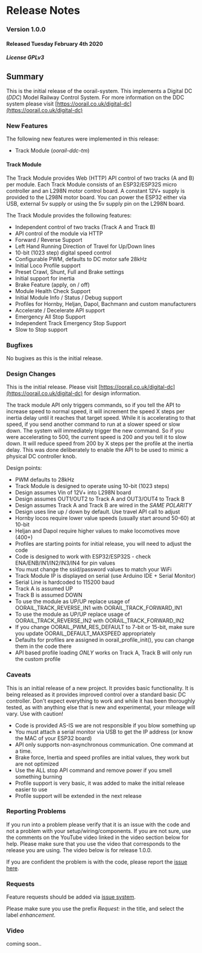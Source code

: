 # Release Notes
### Version 1.0.0
#### Released Tuesday February 4th 2020
##### License GPLv3

## Summary

This is the initial release of the oorail-system. This implements a Digital
DC (*DDC*) Model Railway Control System. For more information on the DDC 
system please visit [https://oorail.co.uk/digital-dc](https://oorail.co.uk/digital-dc)

### New Features

The following new features were implemented in this release:

+ Track Module (*oorail-ddc-tm*)

#### Track Module 

The Track Module provides Web (HTTP) API control of two tracks (A and B) per module.
Each Track Module consists of an ESP32/ESP32S micro controller and an L298N motor
control board. A constant 12V+ supply is provided to the L298N motor board. You can
power the ESP32 either via USB, external 5v supply or using the 5v supply pin on the
L298N board.

The Track Module provides the following features:

+ Independent control of two tracks (Track A and Track B)
+ API control of the module via HTTP
+ Forward / Reverse Support
+ Left Hand Running Direction of Travel for Up/Down lines
+ 10-bit (1023 step) digital speed control
+ Configurable PWM, defaults to DC motor safe 28kHz
+ Initial Loco Profile support
+ Preset Crawl, Shunt, Full and Brake settings
+ Initial support for inertia
+ Brake Feature (apply, on / off)
+ Module Health Check Support
+ Initial Module Info / Status / Debug support
+ Profiles for Hornby, Heljan, Dapol, Bachmann and custom manufacturers
+ Accelerate / Decelerate API support
+ Emergency All Stop Support
+ Independent Track Emergency Stop Support
+ Slow to Stop support

### Bugfixes

No bugixes as this is the initial release.

### Design Changes

This is the initial release. Please visit [https://oorail.co.uk/digital-dc](https://oorail.co.uk/digital-dc)
for design information.

The track module API only triggers commands, so if you tell the API to increase speed to normal speed, it
will increment the speed X steps per inertia delay until it reaches that target speed. While it is accelerating
to that speed, if you send another command to run at a slower speed or slow down. The system will immediately
trigger the new command. So if you were accelerating to 500, the current speed is 200 and you tell it to slow down.
It will reduce speed from 200 by X steps per the profile at the inertia delay. This was done deliberately to
enable the API to be used to mimic a physical DC controller knob.

Design points:

+ PWM defaults to 28kHz
+ Track Module is designed to operate using 10-bit (1023 steps)
+ Design assumes Vin of 12V+ into L298N board
+ Design assumes OUT1/OUT2 to Track A and OUT3/OUT4 to Track B
+ Design assumes Track A and Track B are wired in the *SAME POLARITY*
+ Design uses line up / down by default. Use travel API call to adjust
+ Hornby locos require lower value speeds (usually start around 50-60) at 10-bit
+ Heljan and Dapol require higher values to make locomotives move (400+)
+ Profiles are starting points for initial release, you will need to adjust the code
+ Code is designed to work with ESP32/ESP32S - check ENA/ENB/IN1/IN2/IN3/IN4 for pin values
+ You must change the ssid/password values to match your WiFi
+ Track Module IP is displayed on serial (use Arduino IDE + Serial Monitor)
+ Serial Line is hardcoded to 115200 baud
+ Track A is assumed UP
+ Track B is assumed DOWN
+ To use the module as UP/UP replace usage of OORAIL_TRACK_REVERSE_IN1 with OORAIL_TRACK_FORWARD_IN1
+ To use the module as UP/UP replace usage of OORAIL_TRACK_REVERSE_IN2 with OORAIL_TRACK_FORWARD_IN2
+ If you change OORAIL_PWM_RES_DEFAULT to 7-bit or 15-bit, make sure you update OORAIL_DEFAULT_MAXSPEED appropriately
+ Defaults for profiles are assigned in oorail_profile_init(), you can change them in the code there
+ API based profile loading *ONLY* works on Track A, Track B will only run the custom profile

### Caveats

This is an initial release of a new project. It provides basic functionality.
It is being released as it provides improved control over a standard basic DC
controller. Don't expect everything to work and while it has been thoroughly
tested, as with anything else that is new and experimental, your mileage will
vary. Use with caution!

+ Code is provided AS-IS we are not responsible if you blow something up
+ You must attach a serial monitor via USB to get the IP address (or know the MAC of your ESP32 board)
+ API only supports non-asynchronous communication. One command at a time.
+ Brake force, Inertia and speed profiles are initial values, they work but are not optimized
+ Use the ALL stop API command and remove power if you smell something burning
+ Profile support is very basic, it was added to make the initial release easier to use
+ Profile support will be extended in the next release

### Reporting Problems

If you run into a problem please verify that it is an issue with the code and not a problem with
your setup/wiring/components. If you are not sure, use the comments on the YouTube video linked in
the video section below for help. Please make sure that you use the video that corresponds to the
release you are using. The video below is for release 1.0.0.

If you are confident the problem is with the code, please report the [issue here](https://github.com/oorail/oorail-system/issues).

### Requests

Feature requests should be added via [issue system](https://github.com/oorail/oorail-system/issues).

Please make sure you use the prefix *Request:* in the title, and select the label *enhancement*.

### Video

coming soon..

